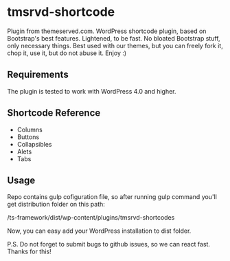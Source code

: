 # tmsrvd-shortcode
Plugin from themeserved.com.
WordPress shortcode plugin, based on Bootstrap's best features. Lightened, to be fast. No bloated Bootstrap stuff, only necessary things. Best used with our themes, but you can freely fork it, chop it, use it, but do not abuse it. Enjoy :) 

## Requirements
The plugin is tested to work with WordPress 4.0 and higher.

## Shortcode Reference
* Columns
* Buttons
* Collapsibles
* Alets
* Tabs

## Usage
Repo contains gulp cofiguration file, so after running gulp command you'll get distribution folder on this path:
  
  /ts-framework/dist/wp-content/plugins/tmsrvd-shortcodes
  
Now, you can easy add your WordPress installation to dist folder. 

P.S. Do not forget to submit bugs to github issues, so we can react fast. Thanks for this!




